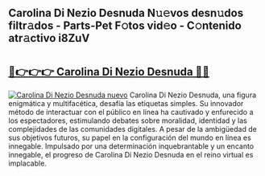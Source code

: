 ## Carolina Di Nezio Desnuda N𝚞𝚎vos desn𝚞dos filtr𝚊dos - Parts-Pet F𝚘tos vid𝚎o - C𝚘ntenido atr𝚊ctivo i8ZuV

# <h2><a href="http://mb7nan.tromn.icu/?c=Carolina+Di+Nezio+Desnuda">🔗👉👉👉 Carolina Di Nezio Desnuda 🔗🔗</a></h2>

[![Carolina Di Nezio Desnuda nuevo](https://i.imgur.com/pEAQMta.gif)](http://mb7nan.tromn.icu/?c=Carolina+Di+Nezio+Desnuda)
Carolina Di Nezio Desnuda, una figura enigmática y multifacética, desafía las etiquetas simples. Su innovador método de interactuar con el público en línea ha cautivado y enfurecido a los espectadores, estimulando debates sobre moralidad, identidad y las complejidades de las comunidades digitales. A pesar de la ambigüedad de sus objetivos futuros, su papel en la configuración del mundo en línea es innegable. Impulsado por una determinación inquebrantable y un encanto innegable, el progreso de Carolina Di Nezio Desnuda en el reino virtual es implacable.
